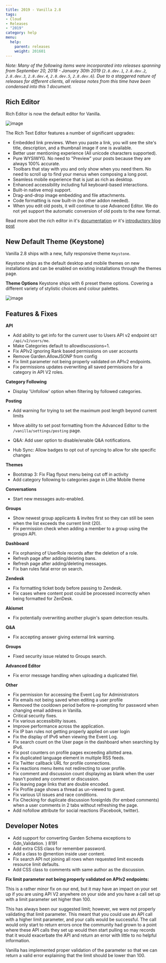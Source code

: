 ```yaml
---
title: 2019 - Vanilla 2.8
tags:
- Cloud
- Releases
- "2019"
category: help
menu:
  help:
    parent: releases
    weight: 201601
---
```


_Note: Many of the following items were incorporated into releases spanning from September 20, 2018 - January 30th 2019 (`2.8.dev.1`, `2.8.dev.2`, `2.8.dev.3`, `2.8.dev.4`, `2.8.dev.5`, `2.8.dev.6`). Due to a staggered nature of releases for different clients, all release notes from this time have been condensed into this 1 document._

## Rich Editor

Rich Editor is now the default editor for Vanilla.

![image](https://images.v-cdn.net/docs/richeditor_editorview.PNG)

The Rich Text Editor features a number of significant upgrades:

- Embedded link previews. When you paste a link, you will see the site's title, description, and a thumbnail image if one is available.
- Better user mentioning experience (All unicode characters supported).
- Pure WYSIWYG. No need to "Preview" your posts because they are always 100% accurate.
- Toolbars that stay with you and only show when you need them. No need to scroll up to find your menus when composing a long post.
- Seamless mobile experience that is just as rich as desktop.
- Enhanced accessibility including full keyboard-based interactions.
- Built-in native emoji support.
- Drag-and-drop image embedding and file attachments.
- Code formatting is now built-in (no other addon needed).
- When you edit old posts, it will continue to use Advanced Editor. We do not yet support the automatic conversion of old posts to the new format.


Read more abot the rich editor in it's [documentation](https://docs.vanillaforums.com/help/addons/rich-editor/) or it's [introductory blog post](https://blog.vanillaforums.com/rich-editor-enhancing-your-forum-posting-experience)

## New Default Theme (Keystone)

Vanilla 2.8 ships with a new, fully responsive theme `Keystone`.

Keystone ships as the default desktop and mobile themes on new installations and can be enabled on existing installations through the themes page.

**Theme Options**
Keystone ships with 6 preset theme options. Covering a different variety of stylistic choices and colour palettes.

![image](https://user-images.githubusercontent.com/1770056/51069848-0c636980-1605-11e9-9f00-0d7d5714b552.png)

## Features & Fixes

**API**

- Add ability to get info for the current user to Users API v2 endpoint `GET /api/v2/users/me`.
- Make Categories default to allowdiscussions=1.
- Fix APIv2 ignoring Rank based permissions on user accounts
- Remove Garden.AllowJSONP from config
- Fix limit parameter not being properly validated on APIv2 endpoints.
- Fix permissions updates overwriting all saved permissions for a category in API V2 roles.

**Category Following**

- Display 'Unfollow' option when filtering by followed categories.

**Posting**
- Add warning for trying to set the maximum post length beyond current limits
- Move ability to set post formatting from the Advanced Editor to the `/vanilla/settings/posting` page.

- Q&A: Add user option to disable/enable Q&A notifications.
- Hub Sync: Allow badges to opt out of syncing to allow for site specific changes


**Themes**

- Bootstrap 3: Fix Flag flyout menu being cut off in activity
- Add category following to categories page in Lithe Mobile theme

**Conversations**

- Start new messages auto-enabled.

**Groups**
- Show newest group applicants & invites first so they can still be seen when the list exceeds the current limit (20).
- Fix permission check when adding a member to a group using the groups API.

**Dashboard**

- Fix orphaning of UserRole records after the deletion of a role.
- Refresh page after adding/deleting bans.
- Refresh page after adding/deleting messages.
- Fix ban rules fatal error on search.

**Zendesk**

- Fix formatting ticket body before passing to Zendesk.
- Fix cases where content post could be processed incorrectly when being formatted for ZenDesk.

**Akismet**
- Fix potentially overwriting another plugin's spam detection results.

**Q&A**

- Fix accepting answer giving external link warning.

**Groups**
- Fixed security issue related to Groups search.

**Advanced Editor**

- Fix error message handling when uploading a duplicated file\

**Other**

- Fix permission for accessing the Event Log for Administrators
- Fix emails not being saved when editing a user profile
- Removed the cooldown period before re-prompting for password when changing email address in Vanilla.
- Critical security fixes.
- Fix various accessibility issues.
- Improve performance across the application.
- Fix IP ban rules not getting properly applied on user login
- Fix the display of IPv6 when viewing the Event Log.
- Fix search count on the User page in the dashboard when searching by IPv6.
- Fix post counters on profile pages exceeding allotted area.
- Fix duplicated language element in multiple RSS feeds.
- Fix Twitter callback URL for profile connections.
- Fix reactions menu items not redirecting to user profile.
- Fix comment and discussion count displaying as blank when the user hasn't posted any comment or discussion.
- Fix leaving page links that are double encoded.
- Fix Profile page shows a thread as un-viewed to guest.
- Fix various UI issues and race conditions.
- Fix Checking for duplicate discussion foreignIds (for embed comments) when a user comments in 2 tabs without refreshing the page.
- Add nofollow attribute for social reactions (Facebook, twitter).

## Developer Notes

- Add support for converting Garden Schema exceptions to Gdn_Validation. ) 8191
- Add extra CSS class for remember password.
- Add a class to @mention inside user content.
- Fix search API not joining all rows when requested limit exceeds resource limit defaults.
- Add CSS class to comments with same author as the discussion.

**Fix limit parameter not being properly validated on APIv2 endpoints:**

This is a rather minor fix on our end, but it may have an impact on your set up if you are using API V2 anywhere on your side and you have a call set up with a limit parameter set higher than 100.

This has always been our suggested limit; however, we were not properly validating that limit parameter. This meant that you could use an API call with a higher limit parameter, and your calls would be successful. The call would only start to return errors once the community had grown to a point where these API calls they set up would then start pulling so may records that it would exacerbate the API and return an error with little to no helpful information.

Vanilla has implemented proper validation of the parameter so that we can return a valid error explaining that the limit should be lower than 100.